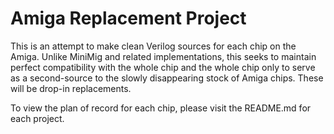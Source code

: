 # Amiga Replacement Project

This is an attempt to make clean Verilog sources for each chip on the Amiga. Unlike MiniMig and related implementations, this seeks to maintain perfect compatibility with the whole chip and the whole chip only to serve as a second-source to the slowly disappearing stock of Amiga chips. These will be drop-in replacements.

To view the plan of record for each chip, please visit the README.md for each project.
